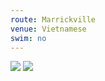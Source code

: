 ```yaml
---
route: Marrickville
venue: Vietnamese
swim: no
---
```


<!-- content goes here, uses markdown -->

<!-- images will automatically be shown, if put in images/ttt/. must match the date of the ride, in format YYYY-MM-DD. can be jpg or png -->

![](../images/ttt/2024-07-18.png)
![](../images/ttt/2024-07-18.jpg)
